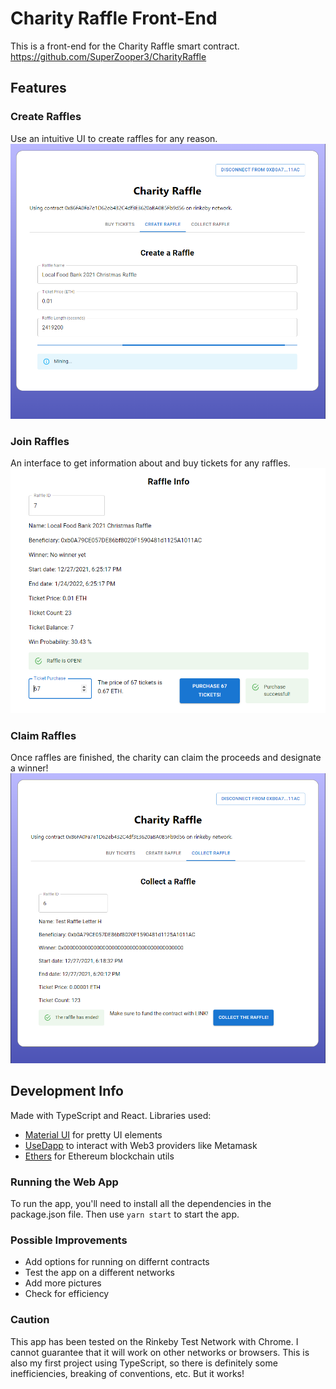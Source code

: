 # Charity Raffle Front-End
This is a front-end for the Charity Raffle smart contract. https://github.com/SuperZooper3/CharityRaffle

## Features
### Create Raffles
Use an intuitive UI to create raffles for any reason.
![Creation Screen](images/create.png)

### Join Raffles
An interface to get information about and buy tickets for any raffles.
![Buy Screen](images/buy.png)

### Claim Raffles
Once raffles are finished, the charity can claim the proceeds and designate a winner!
![Claim Screen](images/collect.png)

## Development Info
Made with TypeScript and React.
Libraries used:
- [Material UI](https://mui.com/) for pretty UI elements
- [UseDapp](https://usedapp.io/) to interact with Web3 providers like Metamask
- [Ethers](https://github.com/ethers-io/ethers.js/) for Ethereum blockchain utils

### Running the Web App
To run the app, you'll need to install all the dependencies in the package.json file.
Then use `yarn start` to start the app.

### Possible Improvements
- Add options for running on differnt contracts
- Test the app on a different networks
- Add more pictures
- Check for efficiency

### Caution
This app has been tested on the Rinkeby Test Network with Chrome. I cannot guarantee that it will work on other networks or browsers.
This is also my first project using TypeScript, so there is definitely some inefficiencies, breaking of conventions, etc. But it works!